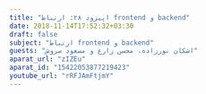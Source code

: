 ```yaml
---
title: "اپیزود ۲۸: ارتباط frontend و backend"
date: 2018-11-14T17:52:32+03:30
draft: false
subject: "ارتباط frontend و backend"
guests: "اشکان نورزاده، محسن زارع و مسعود سروش"
aparat_url: "zIZEu"
aparat_id: "15422053877219423"
youtube_url: "rRFJAmFtjmY"
---
```

